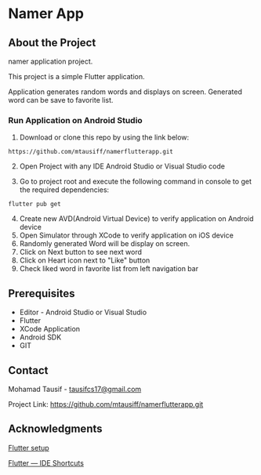 # Namer App

## About the Project

namer application project.

This project is a simple Flutter application.

Application generates random words and displays on screen. Generated word can be save to favorite list.

### Run Application on Android Studio
1. Download or clone this repo by using the link below:

```
https://github.com/mtausiff/namerflutterapp.git
```

2. Open Project with any IDE Android Studio or Visual Studio code

3. Go to project root and execute the following command in console to get the required dependencies: 

```
flutter pub get 
```

4. Create new AVD(Android Virtual Device) to verify application on Android device
5. Open Simulator through XCode to verify application on iOS device
6. Randomly generated Word will be display on screen.
7. Click on Next button to see next word
8. Click on Heart icon next to "Like" button
9. Check liked word in favorite list from left navigation bar



## Prerequisites
* Editor - Android Studio or Visual Studio
* Flutter
* XCode Application
* Android SDK
* GIT


## Contact
Mohamad Tausif - tausifcs17@gmail.com

Project Link: https://github.com/mtausiff/namerflutterapp.git


## Acknowledgments

[Flutter setup](https://docs.flutter.dev/get-started/learn-more)

[Flutter — IDE Shortcuts](https://medium.com/flutter-community/flutter-ide-shortcuts-for-faster-development-2ef45c51085b)



